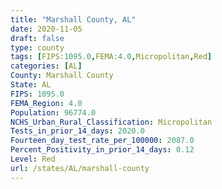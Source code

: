 ```yaml
---
title: "Marshall County, AL"
date: 2020-11-05
draft: false
type: county
tags: [FIPS:1095.0,FEMA:4.0,Micropolitan,Red]
categories: [AL]
County: Marshall County
State: AL
FIPS: 1095.0
FEMA_Region: 4.0
Population: 96774.0
NCHS_Urban_Rural_Classification: Micropolitan
Tests_in_prior_14_days: 2020.0
Fourteen_day_test_rate_per_100000: 2087.0
Percent_Positivity_in_prior_14_days: 0.12
Level: Red
url: /states/AL/marshall-county
---
```



